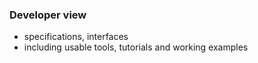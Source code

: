 ### Developer view
* specifications, interfaces
* including usable tools, tutorials and working examples
